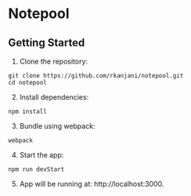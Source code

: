 # Notepool

## Getting Started
1. Clone the repository:
```
git clone https://github.com/rkanjani/notepool.git
cd notepool
```
2. Install dependencies:
```
npm install
```
3. Bundle using webpack:
```
webpack
```
4. Start the app:
```
npm run devStart
```
5. App will be running at: http://localhost:3000.

